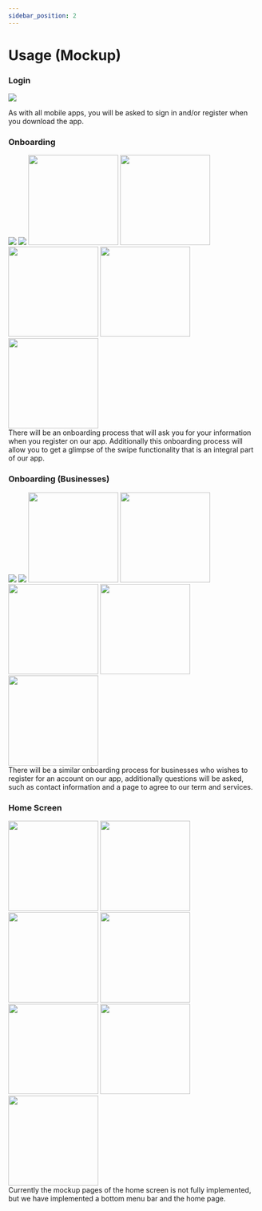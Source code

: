 ```yaml
---
sidebar_position: 2
---
```


# Usage (Mockup)


### Login

<p style={{margin: "2vh 0px 2vh 0px", clear: "both"}}>
<img className="mockup" src="/img/mockup/login.png"/> 

As with all mobile apps, you will be asked to sign in and/or register when you download the app.
</p>

<div style={{clear: "both"}}> </div>

### Onboarding

<img className="mockup" src="/img/mockup/user_type.png"/> 
<img className="mockup" src="/img/mockup/setup_login.png"/> 
<img className="mockup" width="180vw" src="/img/mockup/setup_profile.png"/> 
<img className="mockup" width="180vw" src="/img/mockup/setup_swipe.png"/> 
<img className="mockup" width="180vw" src="/img/mockup/setup_style.png"/> 
<img className="mockup" width="180vw" src="/img/mockup/setup_size.png"/> 
<img className="mockup" width="180vw" src="/img/mockup/setup_done.png"/> 

<div className="mockup-p">
There will be an onboarding process that will ask you for your information when you register on our app. Additionally this onboarding process will allow you to get a glimpse of the swipe functionality that is an integral part of our app.
</div>

<div style={{clear: "both"}}> </div>


### Onboarding (Businesses)

<img className="mockup" src="/img/mockup/user_type.png"/> 
<img className="mockup" src="/img/mockup/setup_login_b.png"/> 
<img className="mockup" width="180vw" src="/img/mockup/setup_profile_b.png"/> 
<img className="mockup" width="180vw" src="/img/mockup/setup_style_b.png"/> 
<img className="mockup" width="180vw" src="/img/mockup/setup_contact_b.png"/> 
<img className="mockup" width="180vw" src="/img/mockup/setup_verify_b.png"/> 
<img className="mockup" width="180vw" src="/img/mockup/setup_done_b.png"/> 

<div className="mockup-p">
There will be a similar onboarding process for businesses who wishes to register for an account on our app, additionally questions will be asked, such as contact information and a page to agree to our term and services. 
</div>

<div style={{clear: "both"}}> </div>

### Home Screen

<img className="mockup" width="180vw" src="/img/mockup/home.png"/> 
<img className="mockup" width="180vw" src="/img/mockup/home_swipe.png"/> 
<img className="mockup" width="180vw" src="/img/mockup/search.png"/> 
<img className="mockup" width="180vw" src="/img/mockup/upload.png"/> 
<img className="mockup" width="180vw" src="/img/mockup/notif.png"/> 
<img className="mockup" width="180vw" src="/img/mockup/profile.png"/> 
<img className="mockup" width="180vw" src="/img/mockup/settings.png"/> 

<div className="mockup-p">
Currently the mockup pages of the home screen is not fully implemented, but we have implemented a bottom menu bar and the home page.
</div>

<div style={{clear: "both"}}> </div>
